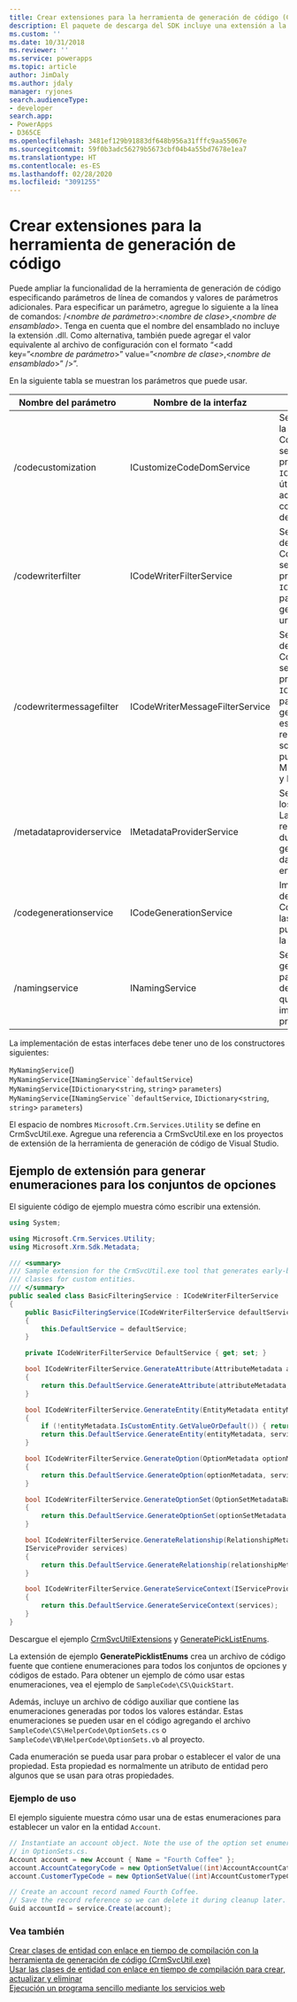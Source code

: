 ```yaml
---
title: Crear extensiones para la herramienta de generación de código (Common Data Service) | Microsoft Docs
description: El paquete de descarga del SDK incluye una extensión a la herramienta de generación de código CrmSvcUtil que puede usar para generar enumeraciones para todos los valores del conjunto de opciones incluidos los conjuntos de opciones globales, la lista desplegable, el estado y los valores de estado.
ms.custom: ''
ms.date: 10/31/2018
ms.reviewer: ''
ms.service: powerapps
ms.topic: article
author: JimDaly
ms.author: jdaly
manager: ryjones
search.audienceType:
- developer
search.app:
- PowerApps
- D365CE
ms.openlocfilehash: 3481ef129b91883df648b956a31fffc9aa55067e
ms.sourcegitcommit: 59f0b3adc56279b5673cbf04b4a55bd7678e1ea7
ms.translationtype: HT
ms.contentlocale: es-ES
ms.lasthandoff: 02/28/2020
ms.locfileid: "3091255"
---
```

# <a name="create-extensions-for-the-code-generation-tool"></a>Crear extensiones para la herramienta de generación de código

Puede ampliar la funcionalidad de la herramienta de generación de código especificando parámetros de línea de comandos y valores de parámetros adicionales. Para especificar un parámetro, agregue lo siguiente a la línea de comandos: /\<*nombre de parámetro*>:\<*nombre de clase*>,\<*nombre de ensamblado*>. Tenga en cuenta que el nombre del ensamblado no incluye la extensión .dll. Como alternativa, también puede agregar el valor equivalente al archivo de configuración con el formato “<add key=”\<*nombre de parámetro*>” value=”\<*nombre de clase*>,\<*nombre de ensamblado*>” />”.  

En la siguiente tabla se muestran los parámetros que puede usar.  

|Nombre del parámetro|Nombre de la interfaz|Descripción|  
|--------------------|--------------------|-----------------|  
|/codecustomization|ICustomizeCodeDomService|Se llama una vez finalizada la generación de CodeDOM, suponiendo que se trata de la instancia predeterminada de `ICodeGenerationService`. Es útil para generar clases adicionales, como las constantes de las listas desplegables.|  
|/codewriterfilter|ICodeWriterFilterService|Se llama durante el proceso de generación de CodeDOM, suponiendo que se trata de la instancia predeterminada de `ICodeGenerationService`, para determinar si debe generarse una propiedad o un objeto específico.|  
|/codewritermessagefilter|ICodeWriterMessageFilterService|Se llama durante el proceso de generación de CodeDOM, suponiendo que se trata de la instancia predeterminada de `ICodeGenerationService`, para determinar si debe generarse un mensaje específico. Esto no se recomienda para las solicitudes y respuestas pues ya se generan en Microsoft.Crm.Sdk.Proxy.dll y Microsoft.Xrm.Sdk.dll.|  
|/metadataproviderservice|IMetadataProviderService|Se le llama para recuperar los metadatos del servidor. La llamada puede realizarse varias veces durante el proceso de generación, por lo que los datos se deben almacenar en caché.|  
|/codegenerationservice|ICodeGenerationService|Implementación principal de la generación de CodeDOM. Si se cambia, las otras extensiones pueden no comportarse de la manera descrita.|  
|/namingservice|INamingService|Se llama durante la generación de CodeDOM para determinar el nombre de los objetos, suponiendo que se trata de la implementación predeterminada.|

La implementación de estas interfaces debe tener uno de los constructores siguientes:

`MyNamingService`()<br />
`MyNamingService`(`INamingService``defaultService`)<br />
`MyNamingService`(`IDictionary`<`string`, `string`> `parameters`)<br />
`MyNamingService`(`INamingService``defaultService`, `IDictionary`<`string`, `string`> `parameters`)

El espacio de nombres `Microsoft.Crm.Services.Utility` se define en CrmSvcUtil.exe. Agregue una referencia a CrmSvcUtil.exe en los proyectos de extensión de la herramienta de generación de código de Visual Studio.

<a name="Generate_Enums"></a>

## <a name="sample-extension-to-generate-enumerations-for-option-sets"></a>Ejemplo de extensión para generar enumeraciones para los conjuntos de opciones

El siguiente código de ejemplo muestra cómo escribir una extensión.  

```csharp
using System;

using Microsoft.Crm.Services.Utility;
using Microsoft.Xrm.Sdk.Metadata;

/// <summary>
/// Sample extension for the CrmSvcUtil.exe tool that generates early-bound
/// classes for custom entities.
/// </summary>
public sealed class BasicFilteringService : ICodeWriterFilterService
{
    public BasicFilteringService(ICodeWriterFilterService defaultService)
    {
        this.DefaultService = defaultService;
    }

    private ICodeWriterFilterService DefaultService { get; set; }

    bool ICodeWriterFilterService.GenerateAttribute(AttributeMetadata attributeMetadata, IServiceProvider services)
    {
        return this.DefaultService.GenerateAttribute(attributeMetadata, services);
    }

    bool ICodeWriterFilterService.GenerateEntity(EntityMetadata entityMetadata, IServiceProvider services)
    {
        if (!entityMetadata.IsCustomEntity.GetValueOrDefault()) { return false; }
        return this.DefaultService.GenerateEntity(entityMetadata, services);
    }

    bool ICodeWriterFilterService.GenerateOption(OptionMetadata optionMetadata, IServiceProvider services)
    {
        return this.DefaultService.GenerateOption(optionMetadata, services);
    }

    bool ICodeWriterFilterService.GenerateOptionSet(OptionSetMetadataBase optionSetMetadata, IServiceProvider services)
    {
        return this.DefaultService.GenerateOptionSet(optionSetMetadata, services);
    }

    bool ICodeWriterFilterService.GenerateRelationship(RelationshipMetadataBase relationshipMetadata, EntityMetadata otherEntityMetadata,
    IServiceProvider services)
    {
        return this.DefaultService.GenerateRelationship(relationshipMetadata, otherEntityMetadata, services);
    }

    bool ICodeWriterFilterService.GenerateServiceContext(IServiceProvider services)
    {
        return this.DefaultService.GenerateServiceContext(services);
    }
}

```

Descargue el ejemplo [CrmSvcUtilExtensions](https://code.msdn.microsoft.com/Create-extensions-for-the-b8b24d1d) y [GeneratePickListEnums](https://code.msdn.microsoft.com/Create-extensions-for-the-3dd56a27). 

La extensión de ejemplo **GeneratePicklistEnums** crea un archivo de código fuente que contiene enumeraciones para todos los conjuntos de opciones y códigos de estado. Para obtener un ejemplo de cómo usar estas enumeraciones, vea el ejemplo de `SampleCode\CS\QuickStart`.  

Además, incluye un archivo de código auxiliar que contiene las enumeraciones generadas por todos los valores estándar. Estas enumeraciones se pueden usar en el código agregando el archivo `SampleCode\CS\HelperCode\OptionSets.cs` o `SampleCode\VB\HelperCode\OptionSets.vb` al proyecto.

Cada enumeración se pueda usar para probar o establecer el valor de una propiedad. Esta propiedad es normalmente un atributo de entidad pero algunos que se usan para otras propiedades.

### <a name="usage-example"></a>Ejemplo de uso

El ejemplo siguiente muestra cómo usar una de estas enumeraciones para establecer un valor en la entidad `Account`.

```csharp
// Instantiate an account object. Note the use of the option set enumerations defined
// in OptionSets.cs.
Account account = new Account { Name = "Fourth Coffee" };
account.AccountCategoryCode = new OptionSetValue((int)AccountAccountCategoryCode.PreferredCustomer);
account.CustomerTypeCode = new OptionSetValue((int)AccountCustomerTypeCode.Investor);

// Create an account record named Fourth Coffee.
// Save the record reference so we can delete it during cleanup later.
Guid accountId = service.Create(account);
```

### <a name="see-also"></a>Vea también

 [Crear clases de entidad con enlace en tiempo de compilación con la herramienta de generación de código (CrmSvcUtil.exe)](/dynamics365/customer-engagement/developer/create-early-bound-entity-classes-code-generation-tool)<br />
 [Usar las clases de entidad con enlace en tiempo de compilación para crear, actualizar y eliminar](/dynamics365/customer-engagement/developer/use-entity-class-create-update-delete)<br />
 [Ejecución un programa sencillo mediante los servicios web](/dynamics365/customer-engagement/developer/simple-program-web-services)
